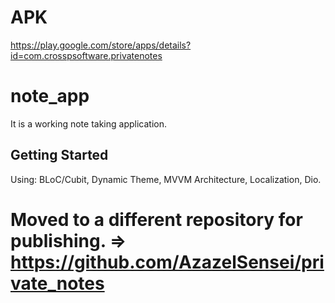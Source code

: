 # APK
https://play.google.com/store/apps/details?id=com.crosspsoftware.privatenotes

# note_app

It is a working note taking application.

## Getting Started

Using: BLoC/Cubit, Dynamic Theme, MVVM Architecture, Localization, Dio.

# Moved to a different repository for publishing. => https://github.com/AzazelSensei/private_notes
